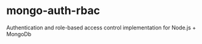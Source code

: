 # mongo-auth-rbac
Authentication and role-based access control implementation for Node.js + MongoDb
